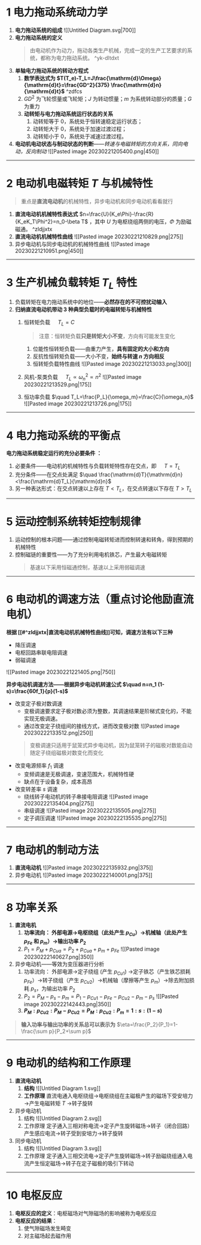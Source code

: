 # 1 电力拖动系统动力学

1. **电力拖动系统的组成**
   ![[Untitled Diagram.svg|700]]
2. **电力拖动系统的定义**
   >由电动机作为动力，拖动各类生产机械，完成一定的生产工艺要求的系统，都称为电力拖动系统。 ^yk-dltdxt
3. **单轴电力拖动系统的转动方程式**
	1. **数学表达式为 $T(T_e)-T_L=J\frac{\mathrm{d}\Omega}{\mathrm{d}t}=\frac{GD^2}{375} \frac{\mathrm{d}n}{\mathrm{d}t}$** ^zdfcs
	2. $GD^2$ 为飞轮惯量或飞轮矩；$J$ 为转动惯量；$m$ 为系统转动部分的质量；$G$ 为重力
	3. **动转矩与电力拖动系统运行状态的关系**
		1. 动转矩等于 0，系统处于恒转速稳定运行状态；
		2. 动转矩大于 0，系统处于加速过渡过程；
		3. 动转矩小于 0，系统处于减速过渡过程。 
4. **电动机电动状态与制动状态的判断**——*转速与电磁转矩的方向关系，同向电动，反向制动*
   ![[Pasted image 20230221205400.png|450]]

***

# 2 电动机电磁转矩 $T$ 与机械特性

>重点是**直流电动机**的机械特性，异步电动机和同步电动机看看就行

1. **直流电动机机械特性表达式**
   $n=\frac{U}{K_e\Phi}-\frac{R}{K_eK_T\Phi^2}=n_0-\beta T$ ，其中 $U$ 为电枢绕组两侧的电压，$\Phi$ 为励磁磁通。 ^zldjjxtx
2. **直流电动机机械特性曲线**
   ![[Pasted image 20230221210829.png|275]]
3. 异步电动机与同步电动机的机械特性曲线
   ![[Pasted image 20230221210951.png|450]]


***

# 3 生产机械负载转矩 $T_L$ 特性

1. 负载转矩在电力拖动系统中的地位——**必然存在的不可控扰动输入**
2. **归纳直流电动机带动 3 种典型负载时的电磁转矩与机械特性**
	1. 恒转矩负载  $\quad T_L=C$ 
	   >注意：恒转矩负载**只是转矩大小不变**，方向有可能发生变化 
	   
		1. 位能性恒转矩负载——由重力产生，**具有固定的大小和方向**
		2. 反抗性恒转矩负载——大小不变，**始终与转速 $n$ 方向相反**
		3. 恒转矩负载特性曲线
		   ![[Pasted image 20230221213033.png|300]]
	2. 风机-泵类负载 $\quad T_L ∝ \omega_n^2 ∝ n^2$
	   ![[Pasted image 20230221213529.png|175]]
	3. 恒功率负载 $\quad T_L=\frac{P_L}{\omega_m}=\frac{C}{\omega_n}$
	   ![[Pasted image 20230221213726.png|175]]

***

# 4 **电力拖动系统的平衡点**

**电力拖动系统稳定运行的充分必要条件 ：**

1. 必要条件——电动机的机械特性与负载转矩特性存在交点，即 $\quad T=T_L$
2.  充分条件——在交点处满足 $\quad \frac{\mathrm{d}T}{\mathrm{d}n}<\frac{\mathrm{d}T_L}{\mathrm{d}n}$
3. 另一种表达形式：在交点转速以上存在 $T<T_L$，在交点转速以下存在 $T>T_L$

***

# 5 运动控制系统转矩控制规律

1. 运动控制的根本问题——通过控制电磁转矩进而控制转速和转角，得到预期的机械特性
2. 控制磁链的重要性——为了充分利用电机铁芯，产生最大电磁转矩 
   >基速以下采用恒磁通控制，基速以上采用弱磁调速

***

# 6 电动机的调速方法（重点讨论他励直流电机）

**根据 [[#^zldjjxtx|直流电动机机械特性曲线]]可知，调速方法有以下三种**
* 降压调速
* 电枢回路串联电阻调速
* 弱磁调速

![[Pasted image 20230221221405.png|750]]

**异步电动机调速方法——根据异步电动机转速公式 $\quad n=n_1 (1-s)=\frac{60f_1}{p}(1-s)$**

* 改变定子极对数调速
	* 变极调速要求定子极对数必须为整数，其调速结果是阶梯式变化的，不能实现无极调速。
	* 通过改变定子绕组间的接线方式，进而改变极对数
	  ![[Pasted image 20230222133512.png|250]]
	>变极调速只适用于鼠笼式异步电动机，因为鼠笼转子的磁极对数能自动随定子绕组磁极对数变化而变化
* 改变电源频率 $f_1$ 调速
	* 变频调速是无极调速，变速范围大，机械特性硬
	* 缺点在于设备复杂，成本高昂
* 改变转差率 $s$ 调速
	* 绕线转子电动机的转子串接电阻调速
	  ![[Pasted image 20230222135404.png|275]]
	* 串级调速
	  ![[Pasted image 20230222135505.png|275]]
	* 定子调压调速
	  ![[Pasted image 20230222135535.png|275]]

***

# 7 电动机的制动方法

1. **直流电动机**
   ![[Pasted image 20230222135932.png|375]]
2. 异步电动机
   ![[Pasted image 20230222140001.png|375]]

***

# 8 功率关系

1. **直流电机**
	1. **功率流向：
	   外部电源→电枢绕组（此处产生 $p_{Cu}$）→机械轴（此处产生 $p_{Fe}$ 和 $p_m$）→输出功率 $P_2$**
	2. $P_1=P_M+p_{Cua}=P_2+p_{Cua}+p_m+p_{Fe}$
	   ![[Pasted image 20230222140627.png|350]]
2. 异步电动机——等效为变压器进行分析
	1. 功率流向：
	   外部电源→定子绕组 (产生 $p_{Cu1}$) →定子铁芯（产生铁芯损耗 $p_{Fe}$）→转子绕组（产生 $p_{Cu2}$）→机械轴（摩擦等产生 $p_m$）→除去附加损耗 $p_s$，为输出功率 $P_2$
	2. $P_2=P_M-p_s-p_m=P_1-p_{Cu1}-p_{Fe}-p_{Cu2}-p_m-p_s$
	   ![[Pasted image 20230222142443.png|350]]
	3. **$P_M:p_{Cu2}:P_M-p_{Cu2}=P_M:p_{Cu2}:P_{m}=1:s:(1-s)$**

>**输入功率与输出功率的关系总可以表示为** $\eta=\frac{P_2}{P_1}=1-\frac{\sum p}{P_2+\sum p}$

***

# 9 电动机的结构和工作原理

1. **直流电动机**
	1. **结构**
	   ![[Untitled Diagram 1.svg]]
	2. **工作原理**
	   直流电通入电枢绕组→电枢绕组在主磁极产生的磁场下受安培力→产生电磁转矩 $T$ →转子旋转 
2. 异步电动机
	1. 结构
	   ![[Untitled Diagram 2.svg]]
	2. 工作原理
	   定子通入三相对称电流→定子产生旋转磁场→转子（闭合回路）产生感应电流→转子受到安培力→转子旋转
3. 同步电动机
	1. 结构
	   ![[Untitled Diagram 3.svg]]
	2. 工作原理
	   定子通入三相交流电→定子产生旋转磁场→转子励磁绕组通入电流产生恒定磁场→转子在定子磁极的吸引下转动

***

# 10 电枢反应

1. **电枢反应的定义**：电枢磁场对气隙磁场的影响被称为电枢反应
2. **电枢反应的结果**：
	1. 使气隙磁场发生畸变
	2. 对主磁场起去磁作用